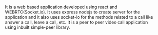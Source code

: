 It is a web based application developed using react and WEBRTC(Socket.io).
It uses express nodejs to create server for the application and it also uses socket-io for the methods related to a call like answer a call, leave a call, etc.
It is a peer to peer video call application using inbuilt simple-peer library.
